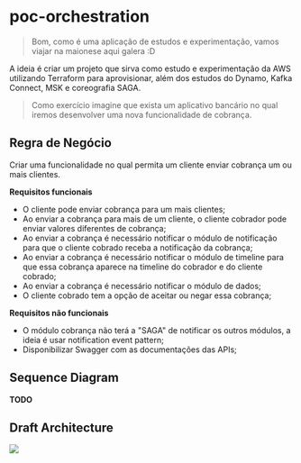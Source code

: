 [arch]: ./media/arch.png

# poc-orchestration

> Bom, como é uma aplicação de estudos e experimentação, vamos viajar na maionese aqui galera :D

A ideia é criar um projeto que sirva como estudo e experimentação da AWS utilizando Terraform para aprovisionar, além dos estudos do Dynamo, Kafka Connect, MSK e coreografia SAGA.

> Como exercício imagine que exista um aplicativo bancário no qual iremos desenvolver uma nova funcionalidade de cobrança.

## Regra de Negócio

Criar uma funcionalidade no qual permita um cliente enviar cobrança um ou mais clientes.

**Requisitos funcionais**

* O cliente pode enviar cobrança para um mais clientes;
* Ao enviar a cobrança para mais de um cliente, o cliente cobrador pode enviar valores diferentes de cobrança;
* Ao enviar a cobrança é necessário notificar o módulo de notificação para que o cliente cobrado receba a notificação da cobrança;
* Ao enviar a cobrança é necessário notificar o módulo de timeline para que essa cobrança aparece na timeline do cobrador e do cliente cobrado;
* Ao enviar a cobrança é necessário notificar o módulo de dados;
* O cliente cobrado tem a opção de aceitar ou negar essa cobrança;

**Requisitos não funcionais**

* O módulo cobrança não terá a "SAGA" de notificar os outros módulos, a ideia é usar notification event pattern;
* Disponibilizar Swagger com as documentações das APIs;

## Sequence Diagram

**TODO**

## Draft Architecture

![][arch]